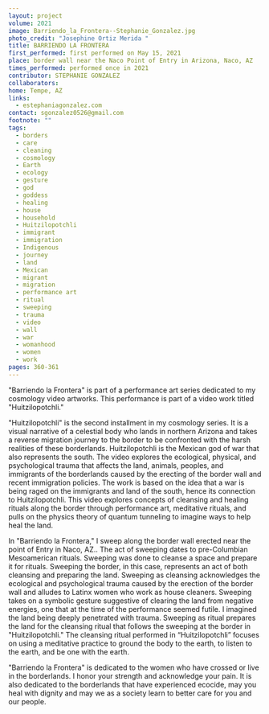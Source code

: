 ```yaml
---
layout: project
volume: 2021
image: Barriendo_la_Frontera--Stephanie_Gonzalez.jpg
photo_credit: "Josephine Ortiz Merida "
title: BARRIENDO LA FRONTERA
first_performed: first performed on May 15, 2021
place: border wall near the Naco Point of Entry in Arizona, Naco, AZ
times_performed: performed once in 2021
contributor: STEPHANIE GONZALEZ
collaborators:
home: Tempe, AZ
links:
  - estephaniagonzalez.com
contact: sgonzalez0526@gmail.com
footnote: ""
tags:
  - borders
  - care
  - cleaning
  - cosmology
  - Earth
  - ecology
  - gesture
  - god
  - goddess
  - healing
  - house
  - household
  - Huitzilopotchli
  - immigrant
  - immigration
  - Indigenous
  - journey
  - land
  - Mexican
  - migrant
  - migration
  - performance art
  - ritual
  - sweeping
  - trauma
  - video
  - wall
  - war
  - womanhood
  - women
  - work
pages: 360-361
---
```


"Barriendo la Frontera" is part of a performance art series dedicated to my cosmology video artworks. This performance is part of a video work titled "Huitzilopotchli."

"Huitzilopotchli" is the second installment in my cosmology series. It is a visual narrative of a celestial body who lands in northern Arizona and takes a reverse migration journey to the border to be confronted with the harsh realities of these borderlands. Huitzilopotchli is the Mexican god of war that also represents the south. The video explores the ecological, physical, and psychological trauma that affects the land, animals, peoples, and immigrants of the borderlands caused by the erecting of the border wall and recent immigration policies. The work is based on the idea that a war is being raged on the immigrants and land of the south, hence its connection to Huitzilopotchli. This video explores concepts of cleansing and healing rituals along the border through performance art, meditative rituals, and pulls on the physics theory of quantum tunneling to imagine ways to help heal the land.

In "Barriendo la Frontera," I sweep along the border wall erected near the point of Entry in Naco, AZ.. The act of sweeping dates to pre-Columbian Mesoamerican rituals. Sweeping was done to cleanse a space and prepare it for rituals. Sweeping the border, in this case, represents an act of both cleansing and preparing the land. Sweeping as cleansing acknowledges the ecological and psychological trauma caused by the erection of the border wall and alludes to Latinx women who work as house cleaners. Sweeping takes on a symbolic gesture suggestive of clearing the land from negative energies, one that at the time of the performance seemed futile. I imagined the land being deeply penetrated with trauma. Sweeping as ritual prepares the land for the cleansing ritual that follows the sweeping at the border in "Huitzilopotchli." The cleansing ritual performed in “Huitzilopotchli” focuses on using a meditative practice to ground the body to the earth, to listen to the earth, and be one with the earth.

"Barriendo la Frontera" is dedicated to the women who have crossed or live in the borderlands. I honor your strength and acknowledge your pain. It is also dedicated to the borderlands that have experienced ecocide, may you heal with dignity and may we as a society learn to better care for you and our people.
